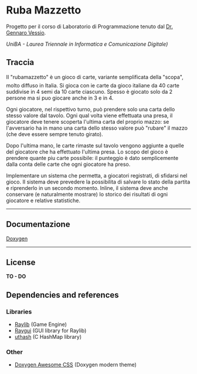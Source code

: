 # Ruba Mazzetto
Progetto per il corso di Laboratorio di Programmazione tenuto dal [Dr. Gennaro Vessio]([https://link](https://www.uniba.it/portal_memberdata/gennaro.vessio)).

*UniBA - Laurea Triennale in Informatica e Comunicazione Digitale)*

## Traccia

II "rubamazzetto" è un gioco di carte, variante semplificata della "scopa", molto diffuso in 
Italia. Si gioca con ie carte da gioco italiane da 40 carte suddivise in 4 semi da 10 carte 
ciascuno. Spesso è giocato solo da 2 persone ma si puo giocare anche in 3 e in 4.

Ogni giocatore, nel rispettivo turno, può prendere solo una carta dello stesso valore dal tavolo. 
Ogni qual volta viene effettuata una presa, il giocatore deve tenere scoperta I'uItima carta del 
proprio mazzo: se I'avversario ha in mano una carta dello stesso valore può "rubare" il mazzo (che 
deve essere sempre tenuto girato).

Dopo I'uItima mano, Ie carte rimaste sul tavolo vengono aggiunte a quelle del giocatore che ha 
effettuato I'uItima presa. Lo scopo del gioco è prendere quante piu carte possibile: il punteggio è 
dato semplicemente dalla conta delle carte che ogni giocatore ha preso.

Implementare un sistema che permetta, a giocatori registrati, di sfidarsi nel gioco. II sistema 
deve prevedere la possibilita di salvare Io stato della partita e riprenderlo in un secondo 
momento. Inline, il sistema deve anche conservare (e naturalmente mostrare) Io storico dei 
risultati di ogni giocatore e relative statistiche.

----------

## Documentazione

[Doxygen](https://mauroderosa.github.io/raylib-rubamazzetto-client/docs/html/index.html)

----------

## License

**TO - DO**

## Dependencies and references
### Libraries
- [Raylib](https://www.raylib.com/) (Game Engine)
- [Raygui](https://github.com/raysan5/raygui) (GUI library for Raylib)
- [uthash](https://troydhanson.github.io/uthash/) (C HashMap library)
### Other
- [Doxygen Awesome CSS](https://jothepro.github.io/doxygen-awesome-css/) (Doxygen modern theme)